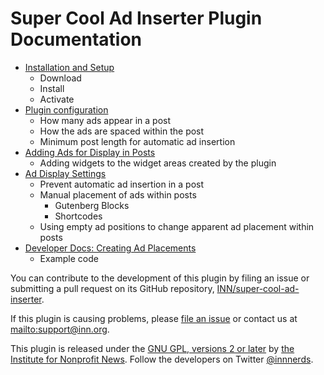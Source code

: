 # Super Cool Ad Inserter Plugin Documentation

- [Installation and Setup](installation-and-setup.md)
	- Download
	- Install
	- Activate
- [Plugin configuration](configuration.md)
	- How many ads appear in a post
	- How the ads are spaced within the post
	- Minimum post length for automatic ad insertion
- [Adding Ads for Display in Posts](adding-ads.md)
	- Adding widgets to the widget areas created by the plugin
- [Ad Display Settings](display-settings.md)
	- Prevent automatic ad insertion in a post
	- Manual placement of ads within posts
		- Gutenberg Blocks
		- Shortcodes
	- Using empty ad positions to change apparent ad placement within posts
- [Developer Docs: Creating Ad Placements](developers-shortcode-docs.md)
	- Example code

You can contribute to the development of this plugin by filing an issue or submitting a pull request on its GitHub repository, [INN/super-cool-ad-inserter](https://github.com/INN/super-cool-ad-inserter-plugin).

If this plugin is causing problems, please [file an issue](https://github.com/INN/super-cool-ad-inserter-plugin/issues) or contact us at [mailto:support@inn.org](support@inn.org).

This plugin is released under the [GNU GPL, versions 2 or later](http://www.gnu.org/licenses/gpl-2.0.html) by [the Institute for Nonprofit News](https://inn.org). Follow the developers on Twitter [@innnerds](https://twitter.com/INNnerds/).
